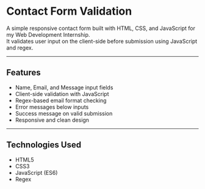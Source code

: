 # Contact Form Validation 

A simple responsive contact form built with HTML, CSS, and JavaScript for my Web Development Internship.  
It validates user input on the client-side before submission using JavaScript and regex.

---

##  Features
- Name, Email, and Message input fields
- Client-side validation with JavaScript
- Regex-based email format checking
- Error messages below inputs
- Success message on valid submission
- Responsive and clean design

---

##  Technologies Used
- HTML5
- CSS3
- JavaScript (ES6)
- Regex

